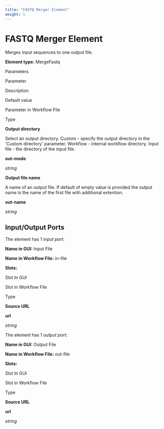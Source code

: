 ```yaml
---
title: "FASTQ Merger Element"
weight: 1
---
```



# FASTQ Merger Element

Merges input sequences to one output file.

**Element type:** MergeFastq

 Parameters

Parameter

Description

Default value

Parameter in Workflow File

Type

**Output directory**

Select an output directory. Custom - specify the output directory in the 'Custom directory' parameter. Workflow - internal workflow directory. Input file - the directory of the input file.



**out-mode**

_string_

**Output file name**

A name of an output file. If default of empty value is provided the output name is the name of the first file with additional extention.



**out-name**

_string_

Input/Output Ports
------------------

The element has 1 _input port_:

**Name in GUI:** Input File

**Name in Workflow File:** in-file

**Slots:**



Slot In GUI

Slot in Workflow File

Type

**Source URL**

**url**

_string_

The element has 1 _output port_:

**Name in GUI:** Output File

**Name in Workflow File:** out-file

**Slots:**



Slot In GUI

Slot in Workflow File

Type

**Source URL**

**url**

_string_
